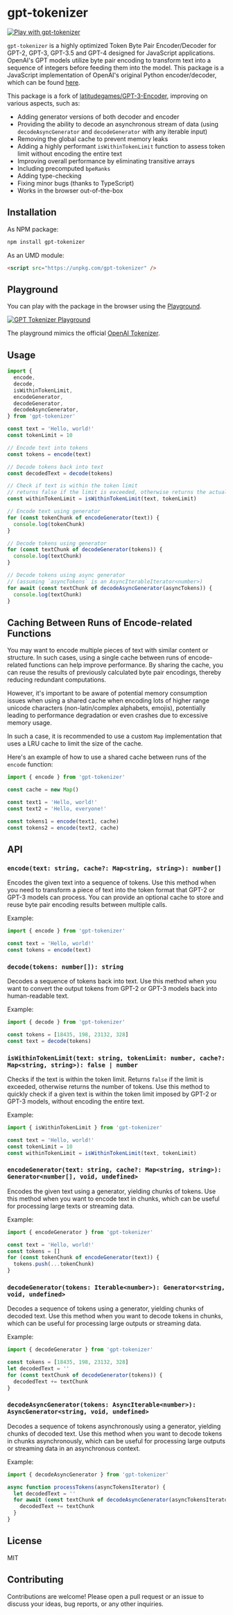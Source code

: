 # gpt-tokenizer

[![Play with gpt-tokenizer](https://codesandbox.io/static/img/play-codesandbox.svg)](https://codesandbox.io/s/gpt-tokenizer-tjcjoz?fontsize=14&hidenavigation=1&theme=dark)

`gpt-tokenizer` is a highly optimized Token Byte Pair Encoder/Decoder for GPT-2, GPT-3, GPT-3.5 and GPT-4 designed for JavaScript applications. OpenAI's GPT models utilize byte pair encoding to transform text into a sequence of integers before feeding them into the model. This package is a JavaScript implementation of OpenAI's original Python encoder/decoder, which can be found [here](https://github.com/openai/gpt-2).

This package is a fork of [latitudegames/GPT-3-Encoder](https://github.com/latitudegames/GPT-3-Encoder), improving on various aspects, such as:

- Adding generator versions of both decoder and encoder
- Providing the ability to decode an asynchronous stream of data (using `decodeAsyncGenerator` and `decodeGenerator` with any iterable input)
- Removing the global cache to prevent memory leaks
- Adding a highly performant `isWithinTokenLimit` function to assess token limit without encoding the entire text
- Improving overall performance by eliminating transitive arrays
- Including precomputed `bpeRanks`
- Adding type-checking
- Fixing minor bugs (thanks to TypeScript)
- Works in the browser out-of-the-box

## Installation

As NPM package:

```bash
npm install gpt-tokenizer
```

As an UMD module:

```html
<script src="https://unpkg.com/gpt-tokenizer" />
```

## Playground

You can play with the package in the browser using the [Playground](https://codesandbox.io/s/gpt-tokenizer-tjcjoz?fontsize=14&hidenavigation=1&theme=dark).

[![GPT Tokenizer Playground](./docs/gpt-tokenizer.png)](https://codesandbox.io/s/gpt-tokenizer-tjcjoz?fontsize=14&hidenavigation=1&theme=dark)

The playground mimics the official [OpenAI Tokenizer](https://platform.openai.com/tokenizer).

## Usage

```typescript
import {
  encode,
  decode,
  isWithinTokenLimit,
  encodeGenerator,
  decodeGenerator,
  decodeAsyncGenerator,
} from 'gpt-tokenizer'

const text = 'Hello, world!'
const tokenLimit = 10

// Encode text into tokens
const tokens = encode(text)

// Decode tokens back into text
const decodedText = decode(tokens)

// Check if text is within the token limit
// returns false if the limit is exceeded, otherwise returns the actual number of tokens (truthy value)
const withinTokenLimit = isWithinTokenLimit(text, tokenLimit)

// Encode text using generator
for (const tokenChunk of encodeGenerator(text)) {
  console.log(tokenChunk)
}

// Decode tokens using generator
for (const textChunk of decodeGenerator(tokens)) {
  console.log(textChunk)
}

// Decode tokens using async generator
// (assuming `asyncTokens` is an AsyncIterableIterator<number>)
for await (const textChunk of decodeAsyncGenerator(asyncTokens)) {
  console.log(textChunk)
}
```

## Caching Between Runs of Encode-related Functions

You may want to encode multiple pieces of text with similar content or structure. In such cases, using a single cache between runs of encode-related functions can help improve performance. By sharing the cache, you can reuse the results of previously calculated byte pair encodings, thereby reducing redundant computations.

However, it's important to be aware of potential memory consumption issues when using a shared cache when encoding lots of higher range unicode characters (non-latin/complex alphabets, emojis), potentially leading to performance degradation or even crashes due to excessive memory usage.

In such a case, it is recommended to use a custom `Map` implementation that uses a LRU cache to limit the size of the cache.

Here's an example of how to use a shared cache between runs of the `encode` function:

```typescript
import { encode } from 'gpt-tokenizer'

const cache = new Map()

const text1 = 'Hello, world!'
const text2 = 'Hello, everyone!'

const tokens1 = encode(text1, cache)
const tokens2 = encode(text2, cache)
```

## API

### `encode(text: string, cache?: Map<string, string>): number[]`

Encodes the given text into a sequence of tokens. Use this method when you need to transform a piece of text into the token format that GPT-2 or GPT-3 models can process. You can provide an optional cache to store and reuse byte pair encoding results between multiple calls.

Example:

```typescript
import { encode } from 'gpt-tokenizer'

const text = 'Hello, world!'
const tokens = encode(text)
```

### `decode(tokens: number[]): string`

Decodes a sequence of tokens back into text. Use this method when you want to convert the output tokens from GPT-2 or GPT-3 models back into human-readable text.

Example:

```typescript
import { decode } from 'gpt-tokenizer'

const tokens = [18435, 198, 23132, 328]
const text = decode(tokens)
```

### `isWithinTokenLimit(text: string, tokenLimit: number, cache?: Map<string, string>): false | number`

Checks if the text is within the token limit. Returns `false` if the limit is exceeded, otherwise returns the number of tokens. Use this method to quickly check if a given text is within the token limit imposed by GPT-2 or GPT-3 models, without encoding the entire text.

Example:

```typescript
import { isWithinTokenLimit } from 'gpt-tokenizer'

const text = 'Hello, world!'
const tokenLimit = 10
const withinTokenLimit = isWithinTokenLimit(text, tokenLimit)
```

### `encodeGenerator(text: string, cache?: Map<string, string>): Generator<number[], void, undefined>`

Encodes the given text using a generator, yielding chunks of tokens.
Use this method when you want to encode text in chunks, which can be useful for processing large texts or streaming data.

Example:

```typescript
import { encodeGenerator } from 'gpt-tokenizer'

const text = 'Hello, world!'
const tokens = []
for (const tokenChunk of encodeGenerator(text)) {
  tokens.push(...tokenChunk)
}
```

### `decodeGenerator(tokens: Iterable<number>): Generator<string, void, undefined>`

Decodes a sequence of tokens using a generator, yielding chunks of decoded text.
Use this method when you want to decode tokens in chunks, which can be useful for processing large outputs or streaming data.

Example:

```typescript
import { decodeGenerator } from 'gpt-tokenizer'

const tokens = [18435, 198, 23132, 328]
let decodedText = ''
for (const textChunk of decodeGenerator(tokens)) {
  decodedText += textChunk
}
```

### `decodeAsyncGenerator(tokens: AsyncIterable<number>): AsyncGenerator<string, void, undefined>`

Decodes a sequence of tokens asynchronously using a generator, yielding chunks of decoded text. Use this method when you want to decode tokens in chunks asynchronously, which can be useful for processing large outputs or streaming data in an asynchronous context.

Example:

```javascript
import { decodeAsyncGenerator } from 'gpt-tokenizer'

async function processTokens(asyncTokensIterator) {
  let decodedText = ''
  for await (const textChunk of decodeAsyncGenerator(asyncTokensIterator)) {
    decodedText += textChunk
  }
}
```

## License

MIT

## Contributing

Contributions are welcome! Please open a pull request or an issue to discuss your ideas, bug reports, or any other inquiries.
